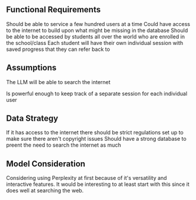 ## Functional Requirements

Should be able to service a few hundred users at a time
Could have access to the internet to build upon what might be missing in the database 
Should be able to be accessed by students all over the world who are enrolled in the school/class
Each student will have their own individual session with saved progress that they can refer back to

## Assumptions

The LLM will be able to search the internet

Is powerful enough to keep track of a separate session for each individual user 

## Data Strategy

If it has access to the internet there should be strict regulations set up to make sure there aren't copyright issues
Should have a strong database to preent the need to search the internet as much


## Model Consideration

Considering using Perplexity at first because of it's versatility and interactive features. It would be interesting to at least start with this since it does well at searching the web.
